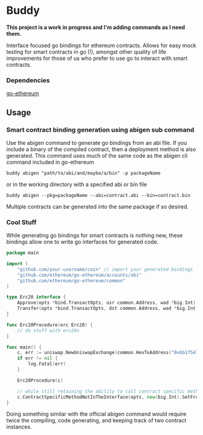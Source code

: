 # Buddy

__This project is a work in progress and I'm adding commands as I need them.__

Interface focused go bindings for ethereum contracts. Allows for easy mock testing for smart contracts in go (!), amongst other quality of life improvements for those of us who prefer to use go to interact with smart contracts.

### Dependencies

[go-ethereum](https://github.com/ethereum/go-ethereum)

## Usage

### Smart contract binding generation using abigen sub command
Use the abigen command to generate go bindings from an abi file. If you include a binary of the compiled contract, then a deployment method is also generated. This command uses much of the same code as the abigen cli command included in go-ethereum
```
buddy abigen "path/to/abi/and/maybe/a/bin" -p packageName
```
or in the working directory with a specified abi or bin file
```
buddy abigen --pkg=packageName --abi=contract.abi --bin=contract.bin
```
Multiple contracts can be generated into the same package if so desired.

### Cool Stuff

While generating go bindings for smart contracts is nothing new, these bindings allow one to write go interfaces for generated code.

```go
package main

import (
    "github.com/your-username/coin" // import your generated bindings
    "github.com/ethereum/go-ethereum/accounts/abi"
    "github.com/ethereum/go-ethereum/common"
)

type Erc20 interface {
    Approve(opts *bind.TransactOpts, usr common.Address, wad *big.Int) (*types.Transaction, error)
    Transfer(opts *bind.TransactOpts, dst common.Address, wad *big.Int) (*types.Transaction, error)
}

func Erc20Procedure(erc Erc20) {
    // do stuff with erc20s
}

func main() { 
    c, err := uniswap.NewUniswapExchange(common.HexToAddress("0x6b175474e89094c44da98b954eedeac495271d0f"))
    if err != nil {
        log.Fatal(err)
    }

    Erc20Procedure(c)

    // while still retaining the ability to call contract specific methods without a seperate instance
    c.ContractSpecificMethodNotInTheInterface(opts, new(big.Int).SetFromString("12345678910111213141516"))
}

``` 
Doing something similar with the official abigen command would require twice the compiling, code generating, and keeping track of two contract instances. 

